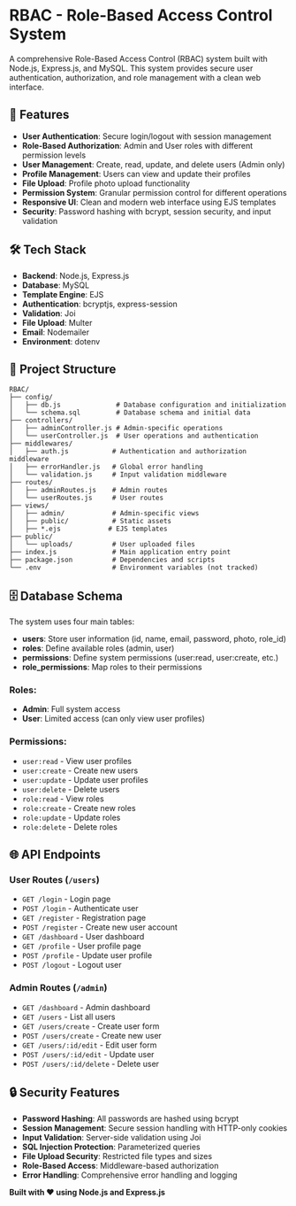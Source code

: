 # RBAC - Role-Based Access Control System

A comprehensive Role-Based Access Control (RBAC) system built with Node.js, Express.js, and MySQL. This system provides secure user authentication, authorization, and role management with a clean web interface.

## 🚀 Features

- **User Authentication**: Secure login/logout with session management
- **Role-Based Authorization**: Admin and User roles with different permission levels
- **User Management**: Create, read, update, and delete users (Admin only)
- **Profile Management**: Users can view and update their profiles
- **File Upload**: Profile photo upload functionality
- **Permission System**: Granular permission control for different operations
- **Responsive UI**: Clean and modern web interface using EJS templates
- **Security**: Password hashing with bcrypt, session security, and input validation

## 🛠️ Tech Stack

- **Backend**: Node.js, Express.js
- **Database**: MySQL
- **Template Engine**: EJS
- **Authentication**: bcryptjs, express-session
- **Validation**: Joi
- **File Upload**: Multer
- **Email**: Nodemailer
- **Environment**: dotenv

## 📁 Project Structure

```
RBAC/
├── config/
│   ├── db.js              # Database configuration and initialization
│   └── schema.sql         # Database schema and initial data
├── controllers/
│   ├── adminController.js # Admin-specific operations
│   └── userController.js  # User operations and authentication
├── middlewares/
│   ├── auth.js           # Authentication and authorization middleware
│   ├── errorHandler.js   # Global error handling
│   └── validation.js     # Input validation middleware
├── routes/
│   ├── adminRoutes.js    # Admin routes
│   └── userRoutes.js     # User routes
├── views/
│   ├── admin/            # Admin-specific views
│   ├── public/           # Static assets
│   ├── *.ejs            # EJS templates
├── public/
│   └── uploads/          # User uploaded files
├── index.js              # Main application entry point
├── package.json          # Dependencies and scripts
└── .env                  # Environment variables (not tracked)
```

## 🗄️ Database Schema

The system uses four main tables:

- **users**: Store user information (id, name, email, password, photo, role_id)
- **roles**: Define available roles (admin, user)
- **permissions**: Define system permissions (user:read, user:create, etc.)
- **role_permissions**: Map roles to their permissions

### Roles:
- **Admin**: Full system access
- **User**: Limited access (can only view user profiles)

### Permissions:
- `user:read` - View user profiles
- `user:create` - Create new users
- `user:update` - Update user profiles
- `user:delete` - Delete users
- `role:read` - View roles
- `role:create` - Create new roles
- `role:update` - Update roles
- `role:delete` - Delete roles

## 🌐 API Endpoints

### User Routes (`/users`)
- `GET /login` - Login page
- `POST /login` - Authenticate user
- `GET /register` - Registration page
- `POST /register` - Create new user account
- `GET /dashboard` - User dashboard
- `GET /profile` - User profile page
- `POST /profile` - Update user profile
- `POST /logout` - Logout user

### Admin Routes (`/admin`)
- `GET /dashboard` - Admin dashboard
- `GET /users` - List all users
- `GET /users/create` - Create user form
- `POST /users/create` - Create new user
- `GET /users/:id/edit` - Edit user form
- `POST /users/:id/edit` - Update user
- `POST /users/:id/delete` - Delete user

## 🔒 Security Features

- **Password Hashing**: All passwords are hashed using bcrypt
- **Session Management**: Secure session handling with HTTP-only cookies
- **Input Validation**: Server-side validation using Joi
- **SQL Injection Protection**: Parameterized queries
- **File Upload Security**: Restricted file types and sizes
- **Role-Based Access**: Middleware-based authorization
- **Error Handling**: Comprehensive error handling and logging

**Built with ❤️ using Node.js and Express.js**
